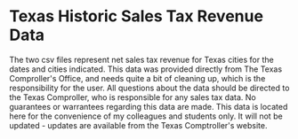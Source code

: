 # Texas Historic Sales Tax Revenue Data

The two csv files represent net sales tax revenue for Texas cities for the dates and cities indicated. This data was provided directly from The Texas Comproller's Office, and needs quite a bit of cleaning up, which is the responsibility for the user. All questions about the data should be directed to the Texas Comproller, who is responsible for any sales tax data. No guarantees or warrantees regarding this data are made. This data is located here for the convenience of my colleagues and students only. It will not be updated - updates are available from the Texas Comptroller's website.

